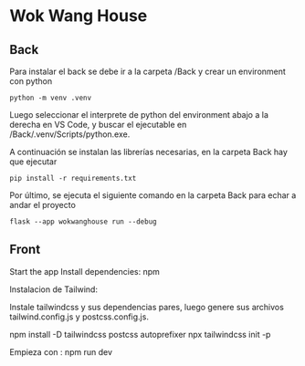 # Wok Wang House

## Back
Para instalar el back se debe ir a la carpeta /Back y crear un environment con python 
```
python -m venv .venv
```
Luego seleccionar el interprete de python del environment abajo a la derecha en VS Code, y buscar el ejecutable en /Back/.venv/Scripts/python.exe.

A continuación se instalan las librerías necesarias, en la carpeta Back hay que ejecutar
```
pip install -r requirements.txt
```
Por último, se ejecuta el siguiente comando en la carpeta Back para 
echar a andar el proyecto
```
flask --app wokwanghouse run --debug
```

## Front
Start the app
Install dependencies: npm

Instalacion de Tailwind:

Instale tailwindcss y sus dependencias pares, luego genere sus archivos tailwind.config.js y postcss.config.js.

npm install -D tailwindcss postcss autoprefixer
npx tailwindcss init -p

Empieza con : npm run dev